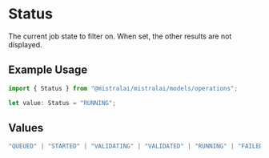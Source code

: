 # Status

The current job state to filter on. When set, the other results are not displayed.

## Example Usage

```typescript
import { Status } from "@mistralai/mistralai/models/operations";

let value: Status = "RUNNING";
```

## Values

```typescript
"QUEUED" | "STARTED" | "VALIDATING" | "VALIDATED" | "RUNNING" | "FAILED_VALIDATION" | "FAILED" | "SUCCESS" | "CANCELLED" | "CANCELLATION_REQUESTED"
```